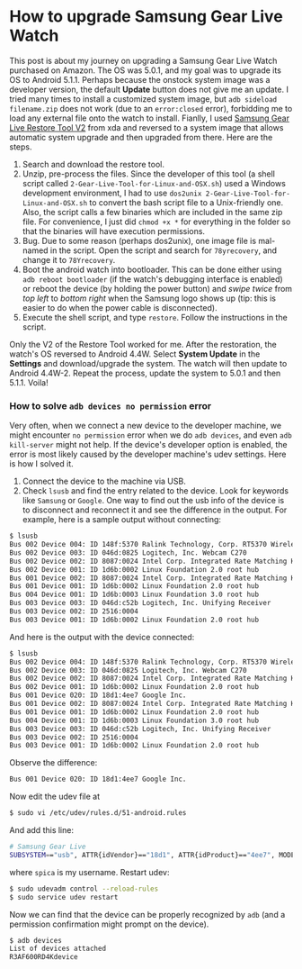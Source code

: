 # How to upgrade Samsung Gear Live Watch 

This post is about my journey on upgrading a Samsung Gear Live Watch purchased on Amazon. The OS was 5.0.1, and my goal was to upgrade its OS to Android 5.1.1. Perhaps because the onstock system image was a developer version, the default **Update** button does not give me an update. I tried many times to install a customized system image, but `adb sideload filename.zip` does not work (due to an `error:closed` error), forbidding me to load any external file onto the watch to install. Fianlly, I used [Samsung Gear Live Restore Tool V2](http://forum.xda-developers.com/gear-live/development/utility-gear-live-watch-tool-t2846696) from xda and reversed to a system image that allows automatic system upgrade and then upgraded from there. Here are the steps. 

1. Search and download the restore tool. 
2. Unzip, pre-process the files. Since the developer of this tool (a shell script called `2-Gear-Live-Tool-for-Linux-and-OSX.sh`) used a Windows development environment, I had to use `dos2unix 2-Gear-Live-Tool-for-Linux-and-OSX.sh` to convert the bash script file to a Unix-friendly one. Also, the script calls a few binaries which are included in the same zip file. For convenience, I just did `chmod +x *` for everything in the folder so that the binaries will have execution permissions.
3. Bug. Due to some reason (perhaps dos2unix), one image file is mal-named in the script. Open the script and search for `78yrecovery`, and change it to `78Yrecovery`. 
4. Boot the android watch into bootloader. This can be done either using `adb reboot bootloader` (if the watch's debugging interface is enabled) or reboot the device (by holding the power button) and *swipe twice* from *top left* to *bottom right* when the Samsung logo shows up (tip: this is easier to do when the power cable is disconnected).
5. Execute the shell script, and type `restore`.  Follow the instructions in the script. 

Only the V2 of the Restore Tool worked for me. After the restoration, the watch's OS reversed to Android 4.4W. Select **System Update** in the **Settings** and download/upgrade the system. The watch will then update to Android 4.4W-2. Repeat the process, update the system to 5.0.1 and then 5.1.1. Voila! 

### How to solve `adb devices no permission` error

Very often, when we connect a new device to the developer machine, we might encounter `no permission` error when we do `adb devices`, and even `adb kill-server` might not help. If the device's developer option is enabled, the error is most likely caused by the developer machine's udev settings. Here is how I solved it. 

1. Connect the device to the machine via USB. 
2. Check `lsusb` and find the entry related to the device. Look for keywords like `Samsung` or `Google`. One way to find out the usb info of the device is to disconnect and reconnect it and see the difference in the output. For example, here is a sample output without connecting: 
```bash
$ lsusb
Bus 002 Device 004: ID 148f:5370 Ralink Technology, Corp. RT5370 Wireless Adapter
Bus 002 Device 003: ID 046d:0825 Logitech, Inc. Webcam C270
Bus 002 Device 002: ID 8087:0024 Intel Corp. Integrated Rate Matching Hub
Bus 002 Device 001: ID 1d6b:0002 Linux Foundation 2.0 root hub
Bus 001 Device 002: ID 8087:0024 Intel Corp. Integrated Rate Matching Hub
Bus 001 Device 001: ID 1d6b:0002 Linux Foundation 2.0 root hub
Bus 004 Device 001: ID 1d6b:0003 Linux Foundation 3.0 root hub
Bus 003 Device 003: ID 046d:c52b Logitech, Inc. Unifying Receiver
Bus 003 Device 002: ID 2516:0004  
Bus 003 Device 001: ID 1d6b:0002 Linux Foundation 2.0 root hub
```
And here is the output with the device connected: 
```bash
$ lsusb
Bus 002 Device 004: ID 148f:5370 Ralink Technology, Corp. RT5370 Wireless Adapter
Bus 002 Device 003: ID 046d:0825 Logitech, Inc. Webcam C270
Bus 002 Device 002: ID 8087:0024 Intel Corp. Integrated Rate Matching Hub
Bus 002 Device 001: ID 1d6b:0002 Linux Foundation 2.0 root hub
Bus 001 Device 020: ID 18d1:4ee7 Google Inc. 
Bus 001 Device 002: ID 8087:0024 Intel Corp. Integrated Rate Matching Hub
Bus 001 Device 001: ID 1d6b:0002 Linux Foundation 2.0 root hub
Bus 004 Device 001: ID 1d6b:0003 Linux Foundation 3.0 root hub
Bus 003 Device 003: ID 046d:c52b Logitech, Inc. Unifying Receiver
Bus 003 Device 002: ID 2516:0004  
Bus 003 Device 001: ID 1d6b:0002 Linux Foundation 2.0 root hub
```
Observe the difference:
```bash
Bus 001 Device 020: ID 18d1:4ee7 Google Inc. 
```
Now edit the udev file at
```bash
$ sudo vi /etc/udev/rules.d/51-android.rules
```
And add this line:
```bash
# Samsung Gear Live
SUBSYSTEM=="usb", ATTR{idVendor}=="18d1", ATTR{idProduct}=="4ee7", MODE="0600", OWNER="spica"
```
where `spica` is my username. 
Restart udev:
```bash
$ sudo udevadm control --reload-rules
$ sudo service udev restart
```
Now we can find that the device can be properly recognized by `adb` (and a permission confirmation might prompt on the device).
```bash
$ adb devices
List of devices attached
R3AF600RD4Kdevice
```
